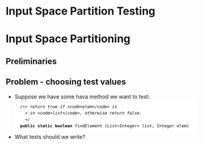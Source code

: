 # Input Space Partition Testing

# Input Space Partitioning

## Preliminaries

## Problem - choosing test values

- Suppose we have some hava method we want to test:
  <img src="../image/lec4pic1.png">
- What tests should we write?
